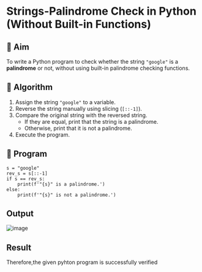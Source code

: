# Strings-Palindrome Check in Python (Without Built-in Functions)

## 🎯 Aim
To write a Python program to check whether the string `"google"` is a **palindrome** or not, without using built-in palindrome checking functions.

## 🧠 Algorithm
1. Assign the string `"google"` to a variable.
2. Reverse the string manually using slicing (`[::-1]`).
3. Compare the original string with the reversed string.
   - If they are equal, print that the string is a palindrome.
   - Otherwise, print that it is not a palindrome.
4. Execute the program.

## 🧾 Program

```
s = "google"
rev_s = s[::-1]
if s == rev_s:
    print(f'"{s}" is a palindrome.')
else:
    print(f'"{s}" is not a palindrome.')

```

## Output

![image](https://github.com/user-attachments/assets/bdd3e957-68fe-4fb4-b497-185fd9535d41)

## Result

Therefore,the given pyhton program is successfully verified

